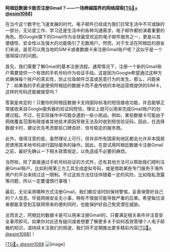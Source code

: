 **阿根廷数据卡能否注册Gmail？——一场跨越国界的网络探索[[TG💪+ @esim1088](https://t.me/s/esim1088)]**

在当今这个数字化飞速发展的时代，电子邮件已经成为我们日常生活中不可或缺的一部分。无论是工作、学习还是生活中的各种沟通需求，电子邮件都扮演着重要的角色。而Google旗下的Gmail作为全球最受欢迎的电子邮件服务之一，更是以其便捷性、安全性以及强大的功能吸引了无数用户。然而，对于生活在阿根廷的朋友们来说，是否可以用当地的SIM卡或者数据卡来注册Gmail账户呢？这似乎是一个值得探讨的问题。

首先，我们需要了解Gmail的基本注册流程。通常情况下，注册一个新的Gmail账户需要提供一个有效的手机号码作为验证手段。这是因为Google希望通过这种方式确保每个账户的真实性，防止垃圾邮件泛滥或恶意行为的发生。那么，问题来了：如果我的手机是使用阿根廷的数据卡而不是传统的本地运营商提供的SIM卡，这样的号码还能被接受吗？

答案是肯定的！只要你的阿根廷数据卡支持国际标准的短信接收功能，并且能够正常接收来自Google服务器的验证码短信，理论上就可以用来完成Gmail账户的创建过程。不过，在实际操作中可能会遇到一些小挑战。例如，某些数据卡可能由于网络覆盖范围有限或者其他技术原因导致无法及时收到短信验证码。因此，在选择数据卡时，建议优先考虑那些口碑良好、信号稳定的服务商。

此外，值得注意的是，虽然理论上可行，但并非所有国家和地区都会允许非本国居民使用其本地号码进行国际服务的操作。因此，在尝试用阿根廷数据卡注册Gmail之前，最好先确认一下相关政策规定，以免造成不必要的麻烦。

当然啦，除了直接通过手机号码验证的方式外，还有其他方法可以帮助我们顺利注册Gmail账户。比如利用第三方工具生成虚拟号码，或是借助某些专门服务于海外用户的平台来绕过这一限制。不过这些方法往往伴随着一定的风险，比如隐私泄露等问题，所以一定要谨慎行事哦！

最后，无论采用哪种方式注册Gmail，我们都应该时刻保持警惕，妥善保管好自己的个人信息。毕竟网络安全无小事，稍有不慎就可能导致严重的后果。希望每位读者都能享受到互联网带来的便利同时，也能保护好自己免受潜在威胁。

总而言之，阿根廷的数据卡是可以用来注册Gmail的，只要满足相关条件并注意安全事项即可。如果你对此还有疑问或者想要了解更多关于如何高效管理个人电子邮箱的知识，请持续关注我们的频道，我们将不定期推出更多精彩内容[[TG💪+ @esim1088](https://t.me/s/esim1088)]！

[[TG💪+ @esim1088](https://t.me/s/esim1088) ![Image](https://i.postimg.cc/4NQfJmqS/Snipaste-2025-05-13-00-14-12.png)]